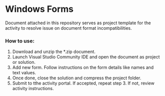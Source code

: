 # Windows Forms

Document attached in this repository serves as project template for the activity to resolve issue on document format incompatibilities.

### How to use:
1. Download and unzip the *.zip document.
2. Launch Visual Studio Community IDE and open the document as project or solution.
3. Add new form. Follow instructions on the form details like names and text values.
4. Once done, close the solution and compress the project folder.
5. Submit to tthe activity portal. If accepted, repeat step 3. If not, review activity instructions.
